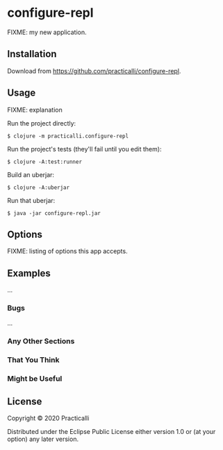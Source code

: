# configure-repl

FIXME: my new application.

## Installation

Download from https://github.com/practicalli/configure-repl.

## Usage

FIXME: explanation

Run the project directly:

    $ clojure -m practicalli.configure-repl

Run the project's tests (they'll fail until you edit them):

    $ clojure -A:test:runner

Build an uberjar:

    $ clojure -A:uberjar

Run that uberjar:

    $ java -jar configure-repl.jar

## Options

FIXME: listing of options this app accepts.

## Examples

...

### Bugs

...

### Any Other Sections
### That You Think
### Might be Useful

## License

Copyright © 2020 Practicalli

Distributed under the Eclipse Public License either version 1.0 or (at
your option) any later version.
